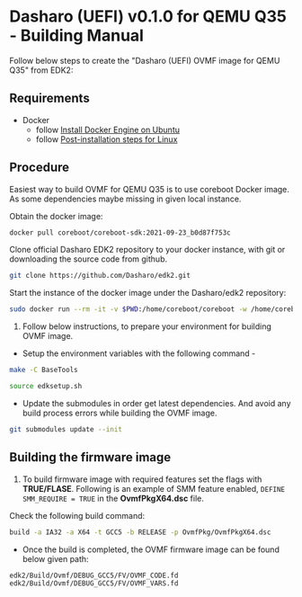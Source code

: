 # Dasharo (UEFI) v0.1.0 for QEMU Q35 - Building Manual

Follow below steps to create the "Dasharo (UEFI) OVMF image for QEMU Q35" from EDK2:

## Requirements

- Docker
    + follow [Install Docker Engine on Ubuntu](https://docs.docker.com/engine/install/ubuntu/)
    + follow [Post-installation steps for Linux](https://docs.docker.com/engine/install/linux-postinstall/)

## Procedure

Easiest way to build OVMF for QEMU Q35 is to use coreboot Docker image.
As some dependencies maybe missing in given local instance.

Obtain the docker image:

```bash
docker pull coreboot/coreboot-sdk:2021-09-23_b0d87f753c
```

Clone official Dasharo EDK2 repository to your docker instance,
with git or downloading the source code from github.

```bash
git clone https://github.com/Dasharo/edk2.git
```

Start the instance of the docker image under the Dasharo/edk2 repository:

```bash
sudo docker run --rm -it -v $PWD:/home/coreboot/coreboot -w /home/coreboot/coreboot -u root coreboot/coreboot-sdk:2021-09-23_b0d87f753c /bin/bash
```

1. Follow below instructions, to prepare your environment for building OVMF image.

- Setup the environment variables with the following command -

```bash
make -C BaseTools

source edksetup.sh
```

- Update the submodules in order get latest dependencies.
And avoid any build process errors while building the OVMF image.

```bash
git submodules update --init
```

## Building the firmware image

1. To build firmware image with required features set the flags with **TRUE/FLASE**.
Following is an example of SMM feature enabled,
`DEFINE SMM_REQUIRE = TRUE` in the **OvmfPkgX64.dsc** file.

 Check the following build command:

```bash
build -a IA32 -a X64 -t GCC5 -b RELEASE -p OvmfPkg/OvmfPkgX64.dsc
```

- Once the build is completed, the OVMF firmware image can be found below given path:

```bash
edk2/Build/Ovmf/DEBUG_GCC5/FV/OVMF_CODE.fd
edk2/Build/Ovmf/DEBUG_GCC5/FV/OVMF_VARS.fd
```
